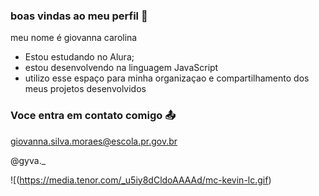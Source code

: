 ### boas vindas ao meu perfil 💝

meu nome é giovanna carolina
  
- Estou estudando no Alura;
- estou desenvolvendo na linguagem JavaScript
- utilizo esse espaço para minha organizaçao e compartilhamento dos meus projetos desenvolvidos

### Voce entra em contato comigo 📤

giovanna.silva.moraes@escola.pr.gov.br

@gyva._

![(https://media.tenor.com/_u5iy8dCldoAAAAd/mc-kevin-lc.gif)
